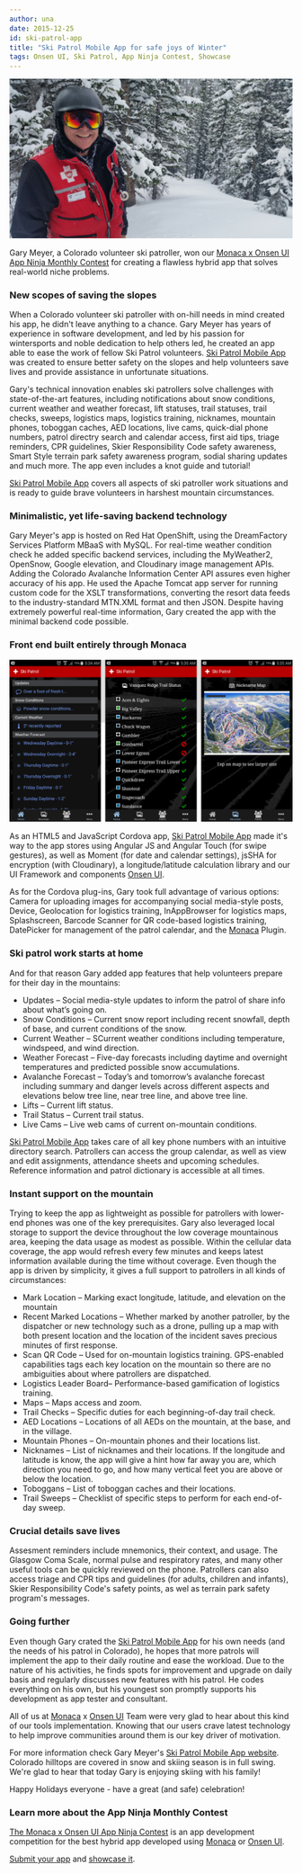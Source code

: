 ```yaml
---
author: una
date: 2015-12-25
id: ski-patrol-app
title: "Ski Patrol Mobile App for safe joys of Winter"
tags: Onsen UI, Ski Patrol, App Ninja Contest, Showcase
---
```


![Gary Meyer Ski Patrol Mobile App creator](/blog/content/images/2015/Dec/gary.jpeg)

Gary Meyer, a Colorado volunteer ski patroller, won our [Monaca x Onsen UI App Ninja Monthly Contest](http://monaca.mobi/en/contest/) for creating a flawless hybrid app that solves real-world niche problems.

<!-- more -->

### New scopes of saving the slopes

When a Colorado volunteer ski patroller with on-hill needs in mind created his app, he didn't leave anything to a chance. Gary Meyer has years of experience in software development, and led by his passion for wintersports and noble dedication to help others led, he created an app able to ease the work of fellow Ski Patrol volunteers. [Ski Patrol Mobile App](http://www.skipatrolmobileapp.com/) was created to ensure better safety on the slopes and help volunteers save lives and provide assistance in unfortunate situations.


Gary's technical innovation enables ski patrollers solve challenges with state-of-the-art features, including notifications about snow conditions, current weather and weather forecast, lift statuses, trail statuses, trail checks, sweeps, logistics maps, logistics training, nicknames, mountain phones, toboggan caches, AED locations, live cams, quick-dial phone numbers, patrol directry search and calendar access, first aid tips, triage reminders, CPR guidelines, Skier Responsibility Code safety awareness, Smart Style terrain park safety awareness program, sodial sharing updates and much more. The app even includes a knot guide and tutorial!


[Ski Patrol Mobile App](http://www.skipatrolmobileapp.com/) covers all aspects of ski patroller work situations and is ready to guide brave volunteers in harshest mountain circumstances.

### Minimalistic, yet life-saving backend technology

Gary Meyer's app is hosted on Red Hat OpenShift, using the DreamFactory Services Platform MBaaS with MySQL. For real-time weather condition check he added specific backend services, including the MyWeather2, OpenSnow, Google elevation, and Cloudinary image management APIs. Adding the Colorado Avalanche Information Center API assures even higher accuracy of his app. He used the Apache Tomcat app server for running custom code for the XSLT transformations, converting the resort data feeds to the industry-standard MTN.XML format and then JSON. Despite having extremely powerful real-time information, Gary created the app with the minimal backend code possible.

### Front end built entirely through Monaca

![SkiPatrolMobilrApp-hybrid-app-Monaca-Onsen-UI](/blog/content/images/2015/Dec/skiappscreenshot.png)

As an HTML5 and JavaScript Cordova app, [Ski Patrol Mobile App](http://www.skipatrolmobileapp.com/) made it's way to the app stores using Angular JS and Angular Touch (for swipe gestures), as well as Moment (for date and calendar settings), jsSHA for encryption (with Cloudinary), a longitude/latitude calculation library and our UI Framework and components [Onsen UI](https://onsen.io/).

As for the Cordova plug-ins, Gary took full advantage of various options: Camera for uploading images for accompanying social media-style posts, Device, Geolocation for logistics training, InAppBrowser for logistics maps, Splashscreen, Barcode Scanner for QR code-based logistics training, DatePicker for management of the patrol calendar, and the [Monaca](https://monaca.io/) Plugin.

### Ski patrol work starts at home

And for that reason Gary added app features that help volunteers prepare for their day in the mountains:

* Updates – Social media-style updates to inform the patrol of share info about what’s going on.
* Snow Conditions – Current snow report including recent snowfall, depth of base, and current conditions of the snow.
* Current Weather –  SCurrent weather conditions including temperature, windspeed, and wind direction.
* Weather Forecast – Five-day forecasts including daytime and overnight temperatures and predicted possible snow accumulations.
* Avalanche Forecast – Today’s and tomorrow’s avalanche forecast including summary and danger levels across different aspects and elevations below tree line, near tree line, and above tree line.
* Lifts – Current lift status.
* Trail Status – Current trail status.
* Live Cams – Live web cams of current on-mountain conditions.

[Ski Patrol Mobile App](http://www.skipatrolmobileapp.com/) takes care of all key phone numbers with an intuitive directory search. Patrollers can access the group calendar, as well as view and edit assignments, attendance sheets and upcoming schedules. Reference information and patrol dictionary is accessible at all times.

### Instant support on the mountain

Trying to keep the app as lightweight as possible for patrollers with lower-end phones was one of the key prerequisites. Gary also leveraged local storage to support the device throughout the low coverage mountainous area, keeping the data usage as modest as possible. Within the cellular data coverage, the app would refresh every few minutes and keeps latest information available during the time without coverage. Even though the app is driven by simplicity, it gives a full support to patrollers in all kinds of circumstances:

* Mark Location – Marking exact longitude, latitude, and elevation on the mountain
* Recent Marked Locations – Whether marked by another patroller, by the dispatcher or new technology such as a drone, pulling up a map with both present location and the location of the incident saves precious minutes of first response.
* Scan QR Code – Used for on-mountain logistics training. GPS-enabled capabilities tags each key location on the mountain so there are no ambiguities about where patrollers are dispatched.
* Logistics Leader Board–  Performance-based gamification of logistics training.
* Maps – Maps access and zoom.
* Trail Checks – Specific duties for each beginning-of-day trail check.
* AED Locations – Locations of all AEDs on the mountain, at the base, and in the village.
* Mountain Phones – On-mountain phones and their locations list.
* Nicknames – List of nicknames and their locations. If the longitude and latitude is know, the app will give a hint how far away you are, which direction you need to go, and how many vertical feet you are above or below the location.
* Toboggans – List of toboggan caches and their locations.
* Trail Sweeps – Checklist of specific steps to perform for each end-of-day sweep.

### Crucial details save lives

Assesment reminders include mnemonics, their context, and usage. The Glasgow Coma Scale, normal pulse and respiratory rates, and many other useful tools can be quickly reviewed on the phone. Patrollers can also access triage and CPR tips and guidelines (for adults, children and infants), Skier Responsibility Code's safety points, as wel as terrain park safety program's messages.

### Going further

Even though Gary crated the [Ski Patrol Mobile App](http://www.skipatrolmobileapp.com/) for his own needs (and the needs of his patrol in Colorado), he hopes that more patrols will implement the app to their daily routine and ease the workload. Due to the nature of his activities, he finds spots for improvement and upgrade on daily basis and regularly discusses new features with his patrol. He codes everything on his own, but his youngest son promptly supports his development as app tester and consultant.

All of us at [Monaca](https://monaca.io/) x [Onsen UI](https://onsen.io/) Team were very glad to hear about this kind of our tools implementation. Knowing that our users crave latest technology to help improve communities around them is our key driver of motivation.

For more information check Gary Meyer's [Ski Patrol Mobile App website](http://www.skipatrolmobileapp.com/). Colorado hilltops are covered in snow and skiing season is in full swing. We're glad to hear that today Gary is enjoying skiing with his family!

Happy Holidays everyone - have a great (and safe) celebration!


### Learn more about the App Ninja Monthly Contest

[The Monaca x Onsen UI App Ninja Contest](http://monaca.mobi/en/contest/) is an app development competition for the best hybrid app developed using [Monaca](https://monaca.io/) or [Onsen UI](http://onsen.io/).

[Submit your app](http://monaca.mobi/en/contest/) and [showcase it](http://monaca.mobi/en/showcase).




